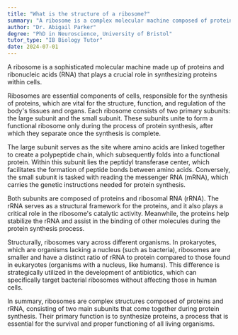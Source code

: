 ```yaml
---
title: "What is the structure of a ribosome?"
summary: "A ribosome is a complex molecular machine composed of proteins and ribonucleic acids (RNA) that synthesises proteins in cells."
author: "Dr. Abigail Parker"
degree: "PhD in Neuroscience, University of Bristol"
tutor_type: "IB Biology Tutor"
date: 2024-07-01
---
```


A ribosome is a sophisticated molecular machine made up of proteins and ribonucleic acids (RNA) that plays a crucial role in synthesizing proteins within cells.

Ribosomes are essential components of cells, responsible for the synthesis of proteins, which are vital for the structure, function, and regulation of the body's tissues and organs. Each ribosome consists of two primary subunits: the large subunit and the small subunit. These subunits unite to form a functional ribosome only during the process of protein synthesis, after which they separate once the synthesis is complete.

The large subunit serves as the site where amino acids are linked together to create a polypeptide chain, which subsequently folds into a functional protein. Within this subunit lies the peptidyl transferase center, which facilitates the formation of peptide bonds between amino acids. Conversely, the small subunit is tasked with reading the messenger RNA (mRNA), which carries the genetic instructions needed for protein synthesis.

Both subunits are composed of proteins and ribosomal RNA (rRNA). The rRNA serves as a structural framework for the proteins, and it also plays a critical role in the ribosome's catalytic activity. Meanwhile, the proteins help stabilize the rRNA and assist in the binding of other molecules during the protein synthesis process.

Structurally, ribosomes vary across different organisms. In prokaryotes, which are organisms lacking a nucleus (such as bacteria), ribosomes are smaller and have a distinct ratio of rRNA to protein compared to those found in eukaryotes (organisms with a nucleus, like humans). This difference is strategically utilized in the development of antibiotics, which can specifically target bacterial ribosomes without affecting those in human cells.

In summary, ribosomes are complex structures composed of proteins and rRNA, consisting of two main subunits that come together during protein synthesis. Their primary function is to synthesize proteins, a process that is essential for the survival and proper functioning of all living organisms.
    